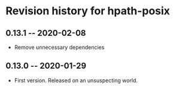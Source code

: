 # Revision history for hpath-posix

## 0.13.1 -- 2020-02-08

* Remove unnecessary dependencies


## 0.13.0 -- 2020-01-29

* First version. Released on an unsuspecting world.
